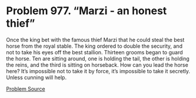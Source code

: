 # Problem 977. “Marzi - an honest thief”

Once the king bet with the famous thief Marzi that he could steal the best horse from the royal stable. The king ordered to double the security, and not to take his eyes off the best stallion. Thirteen grooms began to guard the horse. Ten are sitting around, one is holding the tail, the other is holding the reins, and the third is sitting on horseback. How can you lead the horse here? It’s impossible not to take it by force, it’s impossible to take it secretly. Unless cunning will help.

[Problem Source](https://www.trizland.ru/tasks/1449/)